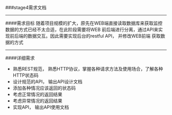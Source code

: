###stage4需求文档

------------------------

####需求目标
随着项目规模的扩大，原先在WEB端直接读取数据库来获取监控数据的方式已经不太合适，在此阶段需要将WEB
前后端进行分离，通过API来实现前后端的数据交互。因此需要实现后台的restful API， 并修改WEB前端
获取数据的方式

------------------------

####详细需求
* 熟悉REST规范， 熟悉HTTP协议，掌握各种请求方法及使用场合，了解各种HTTP状态码
* 设计规范的API， 输出API设计文档
* 添加各种情况应该返回的状态码
* 考虑正常情况的返回结果
* 考虑异常情况的返回结果
* 实现API， 输出API使用文档
